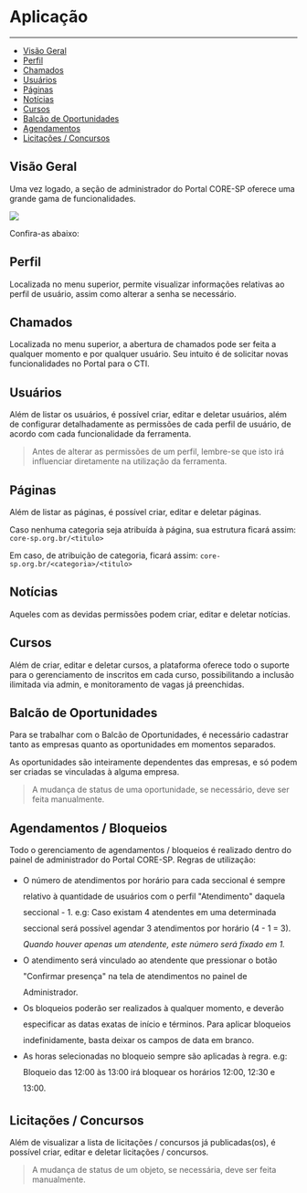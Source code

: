 # Aplicação

---

- [Visão Geral](#visao-geral)
- [Perfil](#perfil)
- [Chamados](#chamados)
- [Usuários](#usuarios)
- [Páginas](#paginas)
- [Notícias](#noticias)
- [Cursos](#cursos)
- [Balcão de Oportunidades](#balcao-de-oportunidades)
- [Agendamentos](#agendamentos)
- [Licitações / Concursos](#licitacoes-concursos)

<a name="visao-geral"></a>
## Visão Geral

<p class="pb-3">Uma vez logado, a seção de administrador do Portal CORE-SP oferece uma grande gama de funcionalidades.</p>
<img src="{{ asset('img/admin_pcsp.png') }}" />
<p class="pt-2">Confira-as abaixo:</p>

<a name="perfil"></a>
## Perfil

Localizada no menu superior, permite visualizar informações relativas ao perfil de usuário, assim como alterar a senha se necessário.

<a name="chamados"></a>
## Chamados

Localizada no menu superior, a abertura de chamados pode ser feita a qualquer momento e por qualquer usuário. Seu intuito é de solicitar novas funcionalidades no Portal para o CTI.

<a name="usuarios"></a>
## Usuários

Além de listar os usuários, é possível criar, editar e deletar usuários, além de configurar detalhadamente as permissões de cada perfil de usuário, de acordo com cada funcionalidade da ferramenta.

<blockquote class="alert is-warning">
    <p>Antes de alterar as permissões de um perfil, lembre-se que isto irá influenciar diretamente na utilização da ferramenta.</p>
</blockquote>

<a name="paginas"></a>
## Páginas

<p class="pb-3">Além de listar as páginas, é possível criar, editar e deletar páginas.</p>
<p class="pb-3">Caso nenhuma categoria seja atribuída à página, sua estrutura ficará assim: <code>core-sp.org.br/&lt;titulo&gt;</code></p>
<p>Em caso, de atribuição de categoria, ficará assim: <code>core-sp.org.br/&lt;categoria&gt;/&lt;titulo&gt;</code></p>

<a name="noticias"></a>
## Notícias

<p>Aqueles com as devidas permissões podem criar, editar e deletar notícias.</p>

<a name="cursos"></a>
## Cursos

Além de criar, editar e deletar cursos, a plataforma oferece todo o suporte para o gerenciamento de inscritos em cada curso, possibilitando a inclusão ilimitada via admin, e monitoramento de vagas já preenchidas.

<a name="balcao-de-oportunidades"></a>
## Balcão de Oportunidades

<p class="pb-3">Para se trabalhar com o Balcão de Oportunidades, é necessário cadastrar tanto as empresas quanto as oportunidades em momentos separados.</p>
<p class="pb-3">As oportunidades são inteiramente dependentes das empresas, e só podem ser criadas se vinculadas à alguma empresa.</p>
<blockquote class="alert is-warning">
    <p>A mudança de status de uma oportunidade, se necessário, deve ser feita manualmente.</p>
</blockquote>

<a name="agendamentos"></a>
## Agendamentos / Bloqueios

<p class="pb-3">Todo o gerenciamento de agendamentos / bloqueios é realizado dentro do painel de administrador do Portal CORE-SP. Regras de utilização:</p>
<ul>
    <li style="line-height:2;">O número de atendimentos por horário para cada seccional é sempre relativo à quantidade de usuários com o perfil "Atendimento" daquela seccional - 1. e.g: Caso existam 4 atendentes em uma determinada seccional será possível agendar 3 atendimentos por horário (4 - 1 = 3). <i>Quando houver apenas um atendente, este número será fixado em 1.</i></li>
    <li style="line-height:2;">O atendimento será vinculado ao atendente que pressionar o botão "Confirmar presença" na tela de atendimentos no painel de Administrador.</li>
    <li style="line-height:2;">Os bloqueios poderão ser realizados à qualquer momento, e deverão especificar as datas exatas de início e términos. Para aplicar bloqueios indefinidamente, basta deixar os campos de data em branco.</li>
    <li style="line-height:2;">As horas selecionadas no bloqueio sempre são aplicadas à regra. e.g: Bloqueio das 12:00 às 13:00 irá bloquear os horários 12:00, 12:30 e 13:00.</li>
</ul>

<a name="licitacoes-concursos"></a>
## Licitações / Concursos

Além de visualizar a lista de licitações / concursos já publicadas(os), é possível criar, editar e deletar licitações / concursos.

<blockquote class="alert is-warning">
    <p>A mudança de status de um objeto, se necessária, deve ser feita manualmente.</p>
</blockquote>